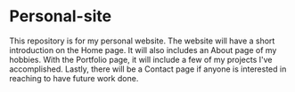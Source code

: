 # Personal-site
This repository is for my personal website. The website will have a short introduction on the Home page. It will also includes an About page of my hobbies.  With the Portfolio page, it will include a few of my projects I've accomplished. Lastly, there will be a Contact page if anyone is interested in reaching to have future work done.
